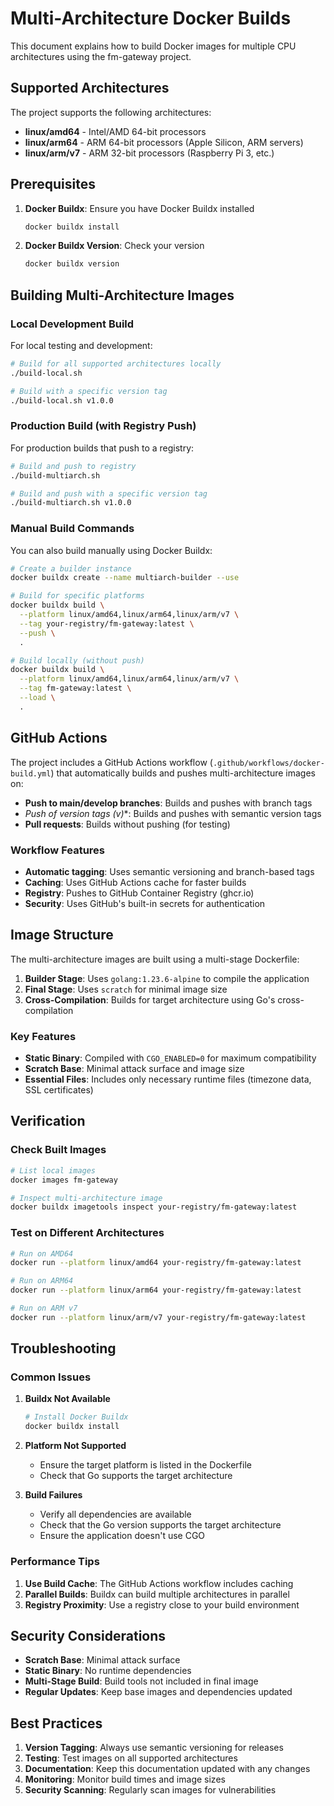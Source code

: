 # Multi-Architecture Docker Builds

This document explains how to build Docker images for multiple CPU architectures using the fm-gateway project.

## Supported Architectures

The project supports the following architectures:
- **linux/amd64** - Intel/AMD 64-bit processors
- **linux/arm64** - ARM 64-bit processors (Apple Silicon, ARM servers)
- **linux/arm/v7** - ARM 32-bit processors (Raspberry Pi 3, etc.)

## Prerequisites

1. **Docker Buildx**: Ensure you have Docker Buildx installed
   ```bash
   docker buildx install
   ```

2. **Docker Buildx Version**: Check your version
   ```bash
   docker buildx version
   ```

## Building Multi-Architecture Images

### Local Development Build

For local testing and development:

```bash
# Build for all supported architectures locally
./build-local.sh

# Build with a specific version tag
./build-local.sh v1.0.0
```

### Production Build (with Registry Push)

For production builds that push to a registry:

```bash
# Build and push to registry
./build-multiarch.sh

# Build and push with a specific version tag
./build-multiarch.sh v1.0.0
```

### Manual Build Commands

You can also build manually using Docker Buildx:

```bash
# Create a builder instance
docker buildx create --name multiarch-builder --use

# Build for specific platforms
docker buildx build \
  --platform linux/amd64,linux/arm64,linux/arm/v7 \
  --tag your-registry/fm-gateway:latest \
  --push \
  .

# Build locally (without push)
docker buildx build \
  --platform linux/amd64,linux/arm64,linux/arm/v7 \
  --tag fm-gateway:latest \
  --load \
  .
```

## GitHub Actions

The project includes a GitHub Actions workflow (`.github/workflows/docker-build.yml`) that automatically builds and pushes multi-architecture images on:

- **Push to main/develop branches**: Builds and pushes with branch tags
- **Push of version tags (v*)**: Builds and pushes with semantic version tags
- **Pull requests**: Builds without pushing (for testing)

### Workflow Features

- **Automatic tagging**: Uses semantic versioning and branch-based tags
- **Caching**: Uses GitHub Actions cache for faster builds
- **Registry**: Pushes to GitHub Container Registry (ghcr.io)
- **Security**: Uses GitHub's built-in secrets for authentication

## Image Structure

The multi-architecture images are built using a multi-stage Dockerfile:

1. **Builder Stage**: Uses `golang:1.23.6-alpine` to compile the application
2. **Final Stage**: Uses `scratch` for minimal image size
3. **Cross-Compilation**: Builds for target architecture using Go's cross-compilation

### Key Features

- **Static Binary**: Compiled with `CGO_ENABLED=0` for maximum compatibility
- **Scratch Base**: Minimal attack surface and image size
- **Essential Files**: Includes only necessary runtime files (timezone data, SSL certificates)

## Verification

### Check Built Images

```bash
# List local images
docker images fm-gateway

# Inspect multi-architecture image
docker buildx imagetools inspect your-registry/fm-gateway:latest
```

### Test on Different Architectures

```bash
# Run on AMD64
docker run --platform linux/amd64 your-registry/fm-gateway:latest

# Run on ARM64
docker run --platform linux/arm64 your-registry/fm-gateway:latest

# Run on ARM v7
docker run --platform linux/arm/v7 your-registry/fm-gateway:latest
```

## Troubleshooting

### Common Issues

1. **Buildx Not Available**
   ```bash
   # Install Docker Buildx
   docker buildx install
   ```

2. **Platform Not Supported**
   - Ensure the target platform is listed in the Dockerfile
   - Check that Go supports the target architecture

3. **Build Failures**
   - Verify all dependencies are available
   - Check that the Go version supports the target architecture
   - Ensure the application doesn't use CGO

### Performance Tips

1. **Use Build Cache**: The GitHub Actions workflow includes caching
2. **Parallel Builds**: Buildx can build multiple architectures in parallel
3. **Registry Proximity**: Use a registry close to your build environment

## Security Considerations

- **Scratch Base**: Minimal attack surface
- **Static Binary**: No runtime dependencies
- **Multi-Stage Build**: Build tools not included in final image
- **Regular Updates**: Keep base images and dependencies updated

## Best Practices

1. **Version Tagging**: Always use semantic versioning for releases
2. **Testing**: Test images on all supported architectures
3. **Documentation**: Keep this documentation updated with any changes
4. **Monitoring**: Monitor build times and image sizes
5. **Security Scanning**: Regularly scan images for vulnerabilities 
